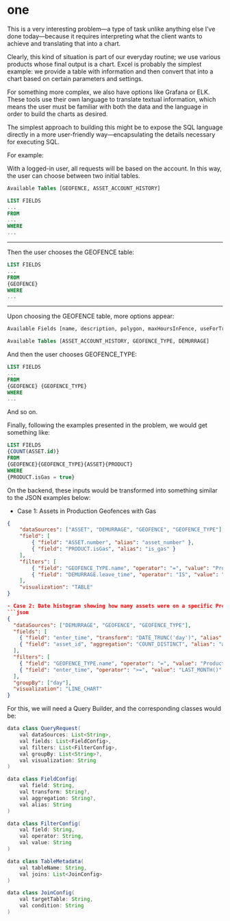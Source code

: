 # one

This is a very interesting problem—a type of task unlike anything else I’ve done today—because it requires interpreting what the client wants to achieve and translating that into a chart.

Clearly, this kind of situation is part of our everyday routine; we use various products whose final output is a chart. Excel is probably the simplest example: we provide a table with information and then convert that into a chart based on certain parameters and settings.

For something more complex, we also have options like Grafana or ELK. These tools use their own language to translate textual information, which means the user must be familiar with both the data and the language in order to build the charts as desired.

The simplest approach to building this might be to expose the SQL language directly in a more user-friendly way—encapsulating the details necessary for executing SQL.

For example:

With a logged-in user, all requests will be based on the account. In this way, the user can choose between two initial tables.

```sql
Available Tables [GEOFENCE, ASSET_ACCOUNT_HISTORY]

LIST FIELDS
...
FROM 
...
WHERE
...
```

--------
Then the user chooses the GEOFENCE table:
```sql
LIST FIELDS
...
FROM 
{GEOFENCE}
WHERE
...
```
--------

Upon choosing the GEOFENCE table, more options appear:

```sql
Available Fields [name, description, polygon, maxHoursInFence, useForTrip]

Available Tables [ASSET_ACCOUNT_HISTORY, GEOFENCE_TYPE, DEMURRAGE]
```

And then the user chooses GEOFENCE_TYPE:

```sql
LIST FIELDS 
...
FROM 
{GEOFENCE} {GEOFENCE_TYPE}
WHERE
...
```
And so on.

Finally, following the examples presented in the problem, we would get something like:
```sql
LIST FIELDS
{COUNT(ASSET.id)}
FROM
{GEOFENCE}{GEOFENCE_TYPE}{ASSET}{PRODUCT}
WHERE
{PRODUCT.isGas = true}
```

On the backend, these inputs would be transformed into something similar to the JSON examples below:

- Case 1: Assets in Production Geofences with Gas
```json
{
    "dataSources": ["ASSET", "DEMURRAGE", "GEOFENCE", "GEOFENCE_TYPE"],
    "field": [
        { "field": "ASSET.number", "alias": "asset_number" },
        { "field": "PRODUCT.isGas", "alias": "is_gas" }
    ],
    "filters": [
        { "field": "GEOFENCE_TYPE.name", "operator": "=", "value": "Production" },
        { "field": "DEMURRAGE.leave_time", "operator": "IS", "value": "NULL" }
    ],
    "visualization": "TABLE"
}

- Case 2: Date histogram showing how many assets were on a specific Production site in the last month
```json
{
  "dataSources": ["DEMURRAGE", "GEOFENCE", "GEOFENCE_TYPE"],
  "fields": [
    { "field": "enter_time", "transform": "DATE_TRUNC('day')", "alias": "day" },
    { "field": "asset_id", "aggregation": "COUNT_DISTINCT", "alias": "asset_count" }
  ],
  "filters": [
    { "field": "GEOFENCE_TYPE.name", "operator": "=", "value": "Production" },
    { "field": "enter_time", "operator": ">=", "value": "LAST_MONTH()" }
  ],
  "groupBy": ["day"],
  "visualization": "LINE_CHART"
}
```

For this, we will need a Query Builder, and the corresponding classes would be:

```java
data class QueryRequest(
    val dataSources: List<String>,
    val fields: List<FieldConfig>,
    val filters: List<FilterConfig>,
    val groupBy: List<String>?,
    val visualization: String
)

data class FieldConfig(
    val field: String,
    val transform: String?,
    val aggregation: String?,
    val alias: String
)

data class FilterConfig(
    val field: String,
    val operator: String,
    val value: String
)

data class TableMetadata(
    val tableName: String,
    val joins: List<JoinConfig>
)

data class JoinConfig(
    val targetTable: String,
    val condition: String
)
```